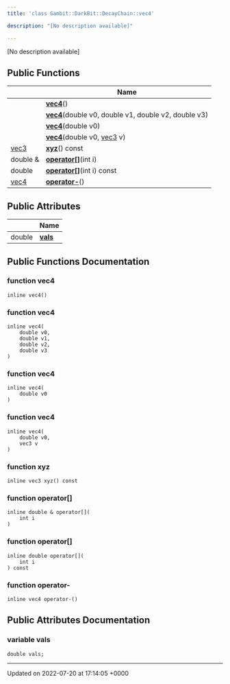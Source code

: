 ```yaml
---
title: 'class Gambit::DarkBit::DecayChain::vec4'

description: "[No description available]"

---
```









[No description available]

## Public Functions

|                | Name           |
| -------------- | -------------- |
| | **[vec4](/documentation/code/classes/classgambit_1_1darkbit_1_1decaychain_1_1vec4/#function-vec4)**() |
| | **[vec4](/documentation/code/classes/classgambit_1_1darkbit_1_1decaychain_1_1vec4/#function-vec4)**(double v0, double v1, double v2, double v3) |
| | **[vec4](/documentation/code/classes/classgambit_1_1darkbit_1_1decaychain_1_1vec4/#function-vec4)**(double v0) |
| | **[vec4](/documentation/code/classes/classgambit_1_1darkbit_1_1decaychain_1_1vec4/#function-vec4)**(double v0, [vec3](/documentation/code/classes/classgambit_1_1darkbit_1_1decaychain_1_1vec3/) v) |
| [vec3](/documentation/code/classes/classgambit_1_1darkbit_1_1decaychain_1_1vec3/) | **[xyz](/documentation/code/classes/classgambit_1_1darkbit_1_1decaychain_1_1vec4/#function-xyz)**() const |
| double & | **[operator[]](/documentation/code/classes/classgambit_1_1darkbit_1_1decaychain_1_1vec4/#function-operator[])**(int i) |
| double | **[operator[]](/documentation/code/classes/classgambit_1_1darkbit_1_1decaychain_1_1vec4/#function-operator[])**(int i) const |
| [vec4](/documentation/code/classes/classgambit_1_1darkbit_1_1decaychain_1_1vec4/) | **[operator-](/documentation/code/classes/classgambit_1_1darkbit_1_1decaychain_1_1vec4/#function-operator-)**() |

## Public Attributes

|                | Name           |
| -------------- | -------------- |
| double | **[vals](/documentation/code/classes/classgambit_1_1darkbit_1_1decaychain_1_1vec4/#variable-vals)**  |

## Public Functions Documentation

### function vec4

```
inline vec4()
```


### function vec4

```
inline vec4(
    double v0,
    double v1,
    double v2,
    double v3
)
```


### function vec4

```
inline vec4(
    double v0
)
```


### function vec4

```
inline vec4(
    double v0,
    vec3 v
)
```


### function xyz

```
inline vec3 xyz() const
```


### function operator[]

```
inline double & operator[](
    int i
)
```


### function operator[]

```
inline double operator[](
    int i
) const
```


### function operator-

```
inline vec4 operator-()
```


## Public Attributes Documentation

### variable vals

```
double vals;
```


-------------------------------

Updated on 2022-07-20 at 17:14:05 +0000
